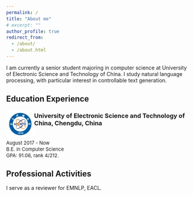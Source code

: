 ```yaml
---
permalink: /
title: "About me"
# excerpt: ""
author_profile: true
redirect_from: 
  - /about/
  - /about.html
---
```


I am currently a senior student majoring in computer science at University of Electronic Science and Technology of China. I study natural language processing, with particular interest in controllable text generation.



## Education Experience

<img align="left" src="images/uestc.jpg" width="15%" height="15%">
<!-- <img align="left" src="https://inmessionantejr.github.io/images/uestc.jpg" width="20%" height="20%"> -->

<!-- ### University of Electronic Science and Technology of China -->
### University of Electronic Science and Technology of China, Chengdu, China
<font size=2><br/>August 2017 - Now </font>
<font size=2><br/>B.E. in Computer Science </font>
<font size=2><br/>GPA: 91.06, rank 4/212. </font>


## Professional Activities
I serve as a reviewer for EMNLP, EACL.

<!-- ## Honors & Awards -->
